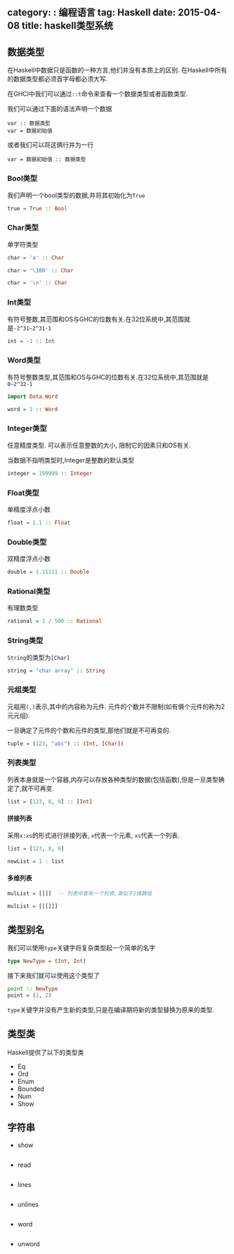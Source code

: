 category: : 编程语言
tag: Haskell
date: 2015-04-08
title: haskell类型系统
---

## 数据类型
在Haskell中数据只是函数的一种方言,他们并没有本质上的区别.
在Haskell中所有的数据类型都必须首字母都必须大写.

在GHCI中我们可以通过`::t`命令来查看一个数据类型或者函数类型.

我们可以通过下面的语法声明一个数据
```
var :: 数据类型
var = 数据初始值
```
或者我们可以将这俩行并为一行
```
var = 数据初始值 :: 数据类型
```

### Bool类型

我们声明一个bool类型的数据,并将其初始化为`True`
```haskell
true = True :: Bool
```

### Char类型

单字符类型
```haskell
char = 'a' :: Char

char = '\100' :: Char

char = '\n' :: Char
```

### Int类型
有符号整数,其范围和OS与GHC的位数有关.在32位系统中,其范围就是`-2^31~2^31-1`
```haskell
int = -1 :: Int
```

### Word类型
有符号整数类型,其范围和OS与GHC的位数有关.在32位系统中,其范围就是`0~2^32-1`
```haskell
import Data.Word

word = 1 :: Word
```

### Integer类型
任意精度类型. 可以表示任意整数的大小, 限制它的因素只和OS有关.

当数据不指明类型时,Integer是整数的默认类型
```haskell
integer = 199999 :: Integer
```

### Float类型
单精度浮点小数
```haskell
float = 1.1 :: Float
```

### Double类型
双精度浮点小数
```haskell
double = 1.11111 :: Double
```

### Rational类型
有理数类型
```haskell
rational = 1 / 500 :: Rational
```

### String类型
`String`的类型为`[Char]`
```haskell
string = "char array" :: String
```

### 元组类型
元祖用`(,)`表示,其中的内容称为元件. 元件的个数并不限制(如有俩个元件的称为2元元组).

一旦确定了元件的个数和元件的类型,那他们就是不可再变的.
```haskell
tuple = (123, "abc") :: (Int, [Char])
```

### 列表类型
列表本身就是一个容器,内存可以存放各种类型的数据(包括函数),但是一旦类型确定了,就不可再变.
```haskell
list = [123, 8, 9] :: [Int]
```

#### 拼接列表
采用`x:xs`的形式进行拼接列表, `x`代表一个元素, `xs`代表一个列表.
```haskell
list = [123, 8, 9]

newList = 1 : list
```

#### 多维列表

```haskell
mulList = [[]]  -- 列表中套有一个列表,类似于2维数组

mulList = [[[]]]
```

## 类型别名
我们可以使用`type`关键字将复杂类型起一个简单的名字

```haskell
type NewType = (Int, Int)
```

接下来我们就可以使用这个类型了
```haskell
point :: NewType
point = (1, 2)
```

`type`关键字并没有产生新的类型,只是在编译期将新的类型替换为原来的类型.


## 类型类
Haskell提供了以下的类型类
* Eq
* Ord
* Enum
* Bounded
* Num
* Show

## 字符串
* show

```haskell

```
* read

```haskell

```
* lines

```haskell

```
* unlines

```haskell

```
* word

```haskell

```
* unword

```haskell

```

